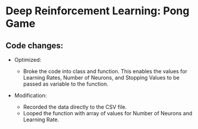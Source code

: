 # Deep Reinforcement Learning: Pong Game

## Code changes:

* Optimized:
    * Broke the code into class and function. This enables the values for Learning Rates, Number of Neurons,
      and Stopping Values to be passed as variable to the function.

* Modification:
  * Recorded the data directly to the CSV file.
  * Looped the function with array of values for Number of Neurons and Learning Rate.